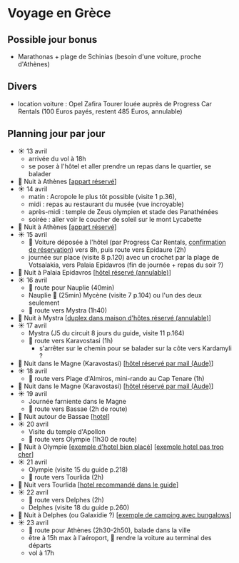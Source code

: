 # Voyage en Grèce

## Possible jour bonus

* Marathonas + plage de Schinias (besoin d'une voiture, proche d'Athènes)

## Divers

* location voiture : Opel Zafira Tourer louée auprès de Progress Car Rentals (100 Euros payés, restent 485 Euros, annulable)

## Planning jour par jour 

* ☀️ 13 avril
    * arrivée du vol à 18h
    * se poser à l'hôtel et aller prendre un repas dans le quartier, se balader
* 🌃 Nuit à Athènes [[appart réservé](https://www.booking.com/hotel/gr/hestia-ippokratous-35.fr.html)]
* ☀️ 14 avril
    * matin : Acropole le plus tôt possible (visite 1 p.36), 
    * midi : repas au restaurant du musée (vue incroyable)
    * après-midi : temple de Zeus olympien et stade des Panathénées
    * soirée : aller voir le coucher de soleil sur le mont Lycabette
* 🌃 Nuit à Athènes [[appart réservé](https://www.booking.com/hotel/gr/hestia-ippokratous-35.fr.html)]
* ☀️ 15 avril
    * 🚗 Voiture déposée à l'hôtel (par Progress Car Rentals, [confirmation de réservation](<./PROGRESS CAR RENTAL- CONFIRMATION VOUCHER.pdf>)) vers 8h, puis route vers Épidaure (2h)
    * journée sur place (visite 8 p.120) avec un crochet par la plage de Votsalakia, vers Palaia Epidavros (fin de journée + repas du soir ?)
* 🌃 Nuit à Palaia Epidavros [[hôtel réservé (annulable)](https://www.booking.com/hotel/gr/epidavros-seascape.fr.html)]
* ☀️ 16 avril
    * 🚗 route pour Nauplie (40min)
    * Nauplie 🚗 (25min) Mycène (visite 7 p.104) ou l'un des deux seulement
    * 🚗 route vers Mystra (1h40)
* 🌃 Nuit à Mystra [[duplex dans maison d'hôtes réservé (annulable)](https://www.booking.com/hotel/gr/arxontiko-taygeti.fr.html)]
* ☀️ 17 avril
    * Mystra (J5 du circuit 8 jours du guide, visite 11 p.164)
    * 🚗 route vers Karavostasi (1h)
      * s'arrêter sur le chemin pour se balader sur la côte vers Kardamyli ? 
* 🌃 Nuit dans le Magne (Karavostasi) [[hôtel réservé par mail (Aude)](https://www.booking.com/hotel/gr/elixerion-elixirion.fr.html)]
* ☀️ 18 avril
    * 🚗 route vers Plage d'Almiros, mini-rando au Cap Tenare (1h)
* 🌃 Nuit dans le Magne (Karavostasi) [[hôtel réservé par mail (Aude)](https://www.booking.com/hotel/gr/elixerion-elixirion.fr.html)]
* ☀️ 19 avril
    * Journée farniente dans le Magne
    * 🚗 route vers Bassae (2h de route)
* 🌃 Nuit autour de Bassae [[hotel](https://www.booking.com/hotel/gr/petra-thea-villa-karytaina.fr.html?aid=304142;label=gen173rf-1FCAsoXEILZXVyb3BhaG90ZWxIDVgDaE2IAQGYAQ24AQfIAQ3YAQHoAQH4AQKIAgGiAgpnaXRodWIuY29tqAIDuALZkrmRBsACAdICJDcwNDgzMjIyLWMwOTEtNDA5Ny1iM2Y1LWY5NmQ0MjYxY2IwMNgCBeACAQ;sid=8fb0bb9d076ae5b5aaafb62bcfa4bd3e;checkin=2022-04-19;checkout=2022-04-20;srpvid=ab4f5552baf40028&)]
* ☀️ 20 avril
    * Visite du temple d'Apollon
    * 🚗 route vers Olympie (1h30 de route)
* 🌃 Nuit à Olympie [[exemple d'hotel bien placé](https://www.booking.com/hotel/gr/europahotel.fr.html)] [[exemple hotel pas trop cher](https://www.booking.com/hotel/gr/bacchus.fr.html?aid=304142&label=gen173rf-1FCAsoXEILZXVyb3BhaG90ZWxIDVgDaE2IAQGYAQ24AQfIAQ3YAQHoAQH4AQKIAgGiAgpnaXRodWIuY29tqAIDuALZkrmRBsACAdICJDcwNDgzMjIyLWMwOTEtNDA5Ny1iM2Y1LWY5NmQ0MjYxY2IwMNgCBeACAQ&sid=453d0b941566989da192fcc3796a6f63&age=12&all_sr_blocks=19001005_224275504_0_1_0&checkin=2022-04-19&checkout=2022-04-20&dest_id=-814535&dest_type=city&dist=0&group_adults=2&group_children=1&hapos=3&highlighted_blocks=19001005_224275504_0_1_0&hpos=3&matching_block_id=19001005_224275504_0_1_0&no_rooms=2&req_adults=2&req_age=12&req_children=1&room1=A&room2=A%2C12&sb_price_type=total&sr_order=popularity&sr_pri_blocks=19001005_224275504_0_1_0__12450&srepoch=1647200620&srpvid=d13c8ab5ac3701d5&type=total&ucfs=1&activeTab=main)]
* ☀️ 21 avril
    * Olympie (visite 15 du guide p.218)
    * 🚗 route vers Tourlida (2h)
* 🌃 Nuit vers Tourlida [[hotel recommandé dans le guide](https://www.booking.com/hotel/gr/socrates-organic-village-wild-ollive.fr.html)]
* ☀️ 22 avril
    * 🚗 route vers Delphes (2h)
    * Delphes (visite 18 du guide p.260)
* 🌃 Nuit à Delphes (ou Galaxidie ?)  [[exemple de camping avec bungalows](https://apolloncamping.gr/fr/)]
* ☀️ 23 avril
    * 🚗 route pour Athènes (2h30-2h50), balade dans la ville
    * être à 15h max à l'aéroport, 🚗 rendre la voiture au terminal des départs
    * vol à 17h
